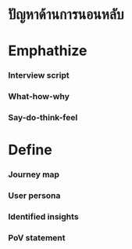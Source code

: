 # ปัญหาด้านการนอนหลับ
# Emphathize
### Interview script
### What-how-why
### Say-do-think-feel
# Define
### Journey map
### User persona
### Identified insights
### PoV statement
